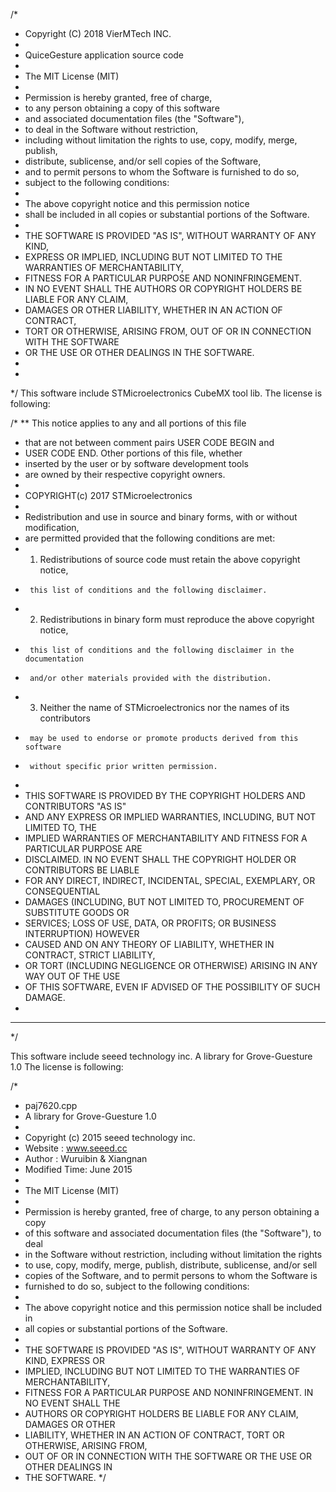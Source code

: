/*
 * Copyright (C) 2018 VierMTech INC.
 *
 * QuiceGesture application source code
 *
 * The MIT License (MIT)
 * 
 * Permission is hereby granted, free of charge, 
 * to any person obtaining a copy of this software 
 * and associated documentation files (the "Software"), 
 * to deal in the Software without restriction, 
 * including without limitation the rights to use, copy, modify, merge, publish, 
 * distribute, sublicense, and/or sell copies of the Software, 
 * and to permit persons to whom the Software is furnished to do so, 
 * subject to the following conditions:
 * 
 * The above copyright notice and this permission notice 
 * shall be included in all copies or substantial portions of the Software.
 * 
 * THE SOFTWARE IS PROVIDED "AS IS", WITHOUT WARRANTY OF ANY KIND, 
 * EXPRESS OR IMPLIED, INCLUDING BUT NOT LIMITED TO THE WARRANTIES OF MERCHANTABILITY, 
 * FITNESS FOR A PARTICULAR PURPOSE AND NONINFRINGEMENT. 
 * IN NO EVENT SHALL THE AUTHORS OR COPYRIGHT HOLDERS BE LIABLE FOR ANY CLAIM, 
 * DAMAGES OR OTHER LIABILITY, WHETHER IN AN ACTION OF CONTRACT, 
 * TORT OR OTHERWISE, ARISING FROM, OUT OF OR IN CONNECTION WITH THE SOFTWARE 
 * OR THE USE OR OTHER DEALINGS IN THE SOFTWARE.
 * 
 * 
 */
This software include STMicroelectronics CubeMX tool lib.
The license is following:

/*
** This notice applies to any and all portions of this file
 * that are not between comment pairs USER CODE BEGIN and
 * USER CODE END. Other portions of this file, whether
 * inserted by the user or by software development tools
 * are owned by their respective copyright owners.
 *
 * COPYRIGHT(c) 2017 STMicroelectronics
 *
 * Redistribution and use in source and binary forms, with or without modification,
 * are permitted provided that the following conditions are met:
 *   1. Redistributions of source code must retain the above copyright notice,
 *      this list of conditions and the following disclaimer.
 *   2. Redistributions in binary form must reproduce the above copyright notice,
 *      this list of conditions and the following disclaimer in the documentation
 *      and/or other materials provided with the distribution.
 *   3. Neither the name of STMicroelectronics nor the names of its contributors
 *      may be used to endorse or promote products derived from this software
 *      without specific prior written permission.
 *
 * THIS SOFTWARE IS PROVIDED BY THE COPYRIGHT HOLDERS AND CONTRIBUTORS "AS IS"
 * AND ANY EXPRESS OR IMPLIED WARRANTIES, INCLUDING, BUT NOT LIMITED TO, THE
 * IMPLIED WARRANTIES OF MERCHANTABILITY AND FITNESS FOR A PARTICULAR PURPOSE ARE
 * DISCLAIMED. IN NO EVENT SHALL THE COPYRIGHT HOLDER OR CONTRIBUTORS BE LIABLE
 * FOR ANY DIRECT, INDIRECT, INCIDENTAL, SPECIAL, EXEMPLARY, OR CONSEQUENTIAL
 * DAMAGES (INCLUDING, BUT NOT LIMITED TO, PROCUREMENT OF SUBSTITUTE GOODS OR
 * SERVICES; LOSS OF USE, DATA, OR PROFITS; OR BUSINESS INTERRUPTION) HOWEVER
 * CAUSED AND ON ANY THEORY OF LIABILITY, WHETHER IN CONTRACT, STRICT LIABILITY,
 * OR TORT (INCLUDING NEGLIGENCE OR OTHERWISE) ARISING IN ANY WAY OUT OF THE USE
 * OF THIS SOFTWARE, EVEN IF ADVISED OF THE POSSIBILITY OF SUCH DAMAGE.
 *
 ******************************************************************************
 */
 
This software include seeed technology inc. A library for Grove-Guesture 1.0
The license is following:

/*
 * paj7620.cpp
 * A library for Grove-Guesture 1.0
 *
 * Copyright (c) 2015 seeed technology inc.
 * Website    : www.seeed.cc
 * Author     : Wuruibin & Xiangnan
 * Modified Time: June 2015
 * 
 * The MIT License (MIT)
 *
 * Permission is hereby granted, free of charge, to any person obtaining a copy
 * of this software and associated documentation files (the "Software"), to deal
 * in the Software without restriction, including without limitation the rights
 * to use, copy, modify, merge, publish, distribute, sublicense, and/or sell
 * copies of the Software, and to permit persons to whom the Software is
 * furnished to do so, subject to the following conditions:
 *
 * The above copyright notice and this permission notice shall be included in
 * all copies or substantial portions of the Software.
 *
 * THE SOFTWARE IS PROVIDED "AS IS", WITHOUT WARRANTY OF ANY KIND, EXPRESS OR
 * IMPLIED, INCLUDING BUT NOT LIMITED TO THE WARRANTIES OF MERCHANTABILITY,
 * FITNESS FOR A PARTICULAR PURPOSE AND NONINFRINGEMENT. IN NO EVENT SHALL THE
 * AUTHORS OR COPYRIGHT HOLDERS BE LIABLE FOR ANY CLAIM, DAMAGES OR OTHER
 * LIABILITY, WHETHER IN AN ACTION OF CONTRACT, TORT OR OTHERWISE, ARISING FROM,
 * OUT OF OR IN CONNECTION WITH THE SOFTWARE OR THE USE OR OTHER DEALINGS IN
 * THE SOFTWARE.
 */